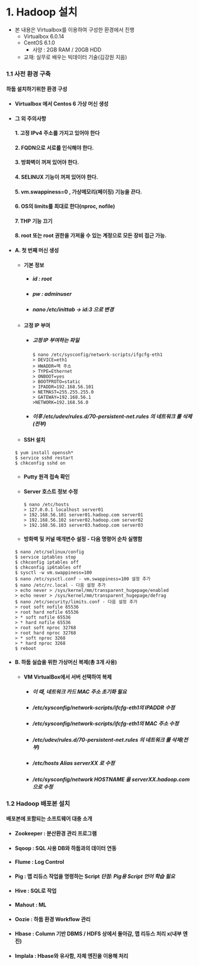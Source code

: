 # 1. Hadoop 설치
* 본 내용은 Virtualbox를 이용하여 구성한 환경에서 진행
  * Virtualbox 6.0.14
  * CentOS 6.1.0
    * 사양 : 2GB RAM / 20GB HDD
  * 교재: 실무로 배우는 빅데이터 기술(김강원 지음)


### 1.1 사전 환경 구축
#### 하둡 설치하기위한 환경 구성
- #### Virtualbox 에서 Centos 6 가상 머신 생성

- #### 그 외 주의사항
  #### 1. 고정 IPv4 주소를 가지고 있어야 한다
  #### 2. FQDN으로 서로를 인식해야 한다.
  #### 3. 방화벽이 꺼져 있어야 한다.
  #### 4. SELINUX 기능이 꺼져 있어야 한다.
  #### 5. vm.swappiness=0 , 가상메모리(페이징) 기능을 끈다.
  #### 6. OS의 limits를 최대로 한다(nproc, nofile)
  #### 7. THP 기능 끄기
  #### 8. root 또는 root 권한을 가져올 수 있는 계정으로 모든 장비 접근 가능.
- #### A. 첫 번째 머신 생성
  - #### 기본 정보
    - ##### id : root
    - ##### pw : adminuser
    - ##### nano /etc/inittab -> id:3 으로 변경
  - #### 고정 IP 부여
    - ##### 고정 IP 부여하는 파일
      ```
      $ nano /etc/sysconfig/network-scripts/ifgcfg-eth1
      > DEVICE=eth1
      > HWADDR=맥 주소
      > TYPE=Ethernet
      > ONBOOT=yes
      > BOOTPROTO=static
      > IPADDR=192.168.56.101
      > NETMAST=255.255.255.0
      > GATEWAY=192.168.56.1
      >NETWORK=192.168.56.0
      ```
    - ##### 이후 /etc/udev/rules.d/70-persistent-net.rules 의 네트워크 룰 삭제(전부)

  - #### SSH 설치
  ```
  $ yum install openssh*
  $ service sshd restart
  $ chkconfig sshd on
  ```
  - #### Putty 원격 접속 확인

  - #### Server 호스트 정보 수정
    ```
    $ nano /etc/hosts
    > 127.0.0.1 localhost server01
    > 192.168.56.101 server01.hadoop.com server01
    > 192.168.56.102 server02.hadoop.com server02
    > 192.168.56.103 server03.hadoop.com server03

  - #### 방화벽 및 커널 매개변수 설정 - 다음 명령어 순차 실행함
  ```
  $ nano /etc/selinux/config
  $ service iptables stop
  $ chkconfig iptables off
  $ chkconfig ip6tables off
  $ sysctl -w vm.swappiness=100
  $ nano /etc/sysctl.conf - vm.swappiness=100 설정 추가
  $ nano /etc/rc.local - 다음 설정 추가
  > echo never > /sys/kernel/mm/transparent_hugepage/enabled
  > echo never > /sys/kernel/mm/transparent_hugepage/defrag
  $ nano /etc/security/limits.conf - 다음 설정 추가
  > root soft nofile 65536
  > root hard nofile 65536
  > * soft nofile 65536
  > * hard nofile 65536
  > root soft nproc 32768
  > root hard nproc 32768
  > * soft nproc 3268
  > * hard nproc 3268
  $ reboot
  ```

- #### B. 하둡 실습을 위한 가상머신 복제(총 3개 사용)
  - ####  VM VirtualBox에서 서버 선택하여 복제
    - ##### 이 때, 네트워크 카드 MAC 주소 초기화 필요
    - ##### /etc/sysconfig/network-scripts/ifcfg-eth1의 IPADDR 수정
    - ##### /etc/sysconfig/network-scripts/ifcfg-eth1의 MAC 주소 수정
    - ##### /etc/udev/rules.d/70-persistent-net.rules 의 네트워크 룰 삭제(전부)
    - ##### /etc/hosts Alias serverXX 로 수정
    - ##### /etc/sysconfig/network HOSTNAME 을 serverXX.hadoop.com으로 수정


### 1.2 Hadoop 배포본 설치
#### 배포본에 포함되는 소프트웨어 대충 소개
- #### Zookeeper : 분산환경 관리 프로그램
- #### Sqoop : SQL 사용 DB와 하둡과의 데이터 연동
- #### Flume : Log Control
- #### Pig : 맵 리듀스 작업을 명령하는 Script *단점: Pig용 Script 언어 학습 필요*
- #### Hive : SQL로 작업
- #### Mahout : ML
- #### Oozie : 하둡 환경 Workflow 관리
- #### Hbase : Column 기반 DBMS / HDFS 상에서 돌아감, 맵 리듀스 처리 x(내부 엔진)
- #### Implala : Hbase와 유사함, 자체 엔진을 이용해 처리
